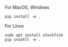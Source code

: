 For MacOS, Windows

```
pip install -e .
```


For Linux

```
sudo apt install stockfish
pip insatll -e .
```
